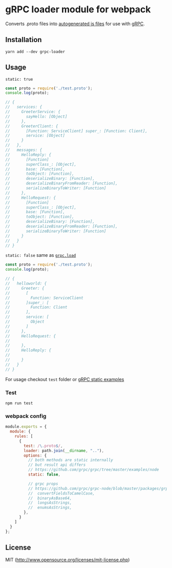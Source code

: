 # gRPC loader module for webpack

Converts .proto files into [autogenerated js files](https://github.com/grpc/grpc/tree/master/examples/node/static_codegen) for use with [gRPC](https://www.npmjs.com/package/grpc).

## Installation
`yarn add --dev grpc-loader`

## Usage
`static: true`

```javascript
const proto = require('./test.proto');
console.log(proto);

// {
//   services: {
//     GreeterService: {
//       sayHello: [Object]
//     },
//     GreeterClient: {
//       [Function: ServiceClient] super_: [Function: Client],
//       service: [Object]
//     }
//   },
//   messages: {
//     HelloReply: {
//       [Function]
//       superClass_: [Object],
//       base: [Function],
//       toObject: [Function],
//       deserializeBinary: [Function],
//       deserializeBinaryFromReader: [Function],
//       serializeBinaryToWriter: [Function]
//     },
//     HelloRequest: {
//       [Function]
//       superClass_: [Object],
//       base: [Function],
//       toObject: [Function],
//       deserializeBinary: [Function],
//       deserializeBinaryFromReader: [Function],
//       serializeBinaryToWriter: [Function]
//     }
//   }
// }
```

`static: false`
same as [`grpc.load`](https://github.com/grpc/grpc-node/blob/master/packages/grpc-protobufjs/index.js#L123)

```javascript
const proto = require('./test.proto');
console.log(proto);

// {
//   helloworld: {
//     Greeter: {
//       [
//         Function: ServiceClient
//       ]super_: [
//         Function: Client
//       ],
//       service: [
//         Object
//       ]
//     },
//     HelloRequest: {
//       
//     },
//     HelloReply: {
//       
//     }
//   }
// }
```

For usage checkout `test` folder or [gRPC static examples](https://github.com/grpc/grpc/tree/master/examples/node/static_codegen)

### Test
`npm run test`

### webpack config

``` javascript
module.exports = {
  module: {
    rules: [
      {
        test: /\.proto$/,
        loader: path.join(__dirname, ".."),
        options: {
          // both methods are static internally
          // but result api differs
          // https://github.com/grpc/grpc/tree/master/examples/node
          static: false,

          // grpc props
          // https://github.com/grpc/grpc-node/blob/master/packages/grpc-protobufjs/index.js#L37-L42
          //  convertFieldsToCamelCase,
          //  binaryAsBase64,
          //  longsAsStrings,
          //  enumsAsStrings,
        },
      }
    ]
  }
};
```


## License
MIT (http://www.opensource.org/licenses/mit-license.php)
